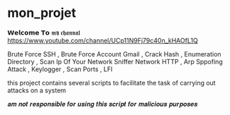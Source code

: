 # mon_projet

 𝗪𝗲𝗹𝗰𝗼𝗺𝗲 𝗧𝗼 𝖒𝖞 𝖈𝖍𝖆𝖓𝖓𝖆𝖑 https://www.youtube.com/channel/UCp11N9Fj79c40n_kHAOfL1Q 
 
 
Brute Force SSH , Brute Force Account Gmail , Crack Hash , Enumeration Directory , Scan Ip Of Your Network 
Sniffer Network HTTP , Arp Sppofing Attack , Keylogger , Scan Ports , LFI


this project contains several scripts to facilitate the task of carrying out attacks on a system

𝒂𝒎 𝒏𝒐𝒕 𝒓𝒆𝒔𝒑𝒐𝒏𝒔𝒊𝒃𝒍𝒆 𝒇𝒐𝒓 𝒖𝒔𝒊𝒏𝒈 𝒕𝒉𝒊𝒔 𝒔𝒄𝒓𝒊𝒑𝒕 𝒇𝒐𝒓 𝒎𝒂𝒍𝒊𝒄𝒊𝒐𝒖𝒔 𝒑𝒖𝒓𝒑𝒐𝒔𝒆𝒔  
